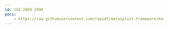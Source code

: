 ```yaml
---
id: CVE-2009-2990
pocs:
    - https://raw.githubusercontent.com/rapid7/metasploit-framework/master/modules/exploits/multi/fileformat/adobe_u3d_meshcont.rb
---
```

